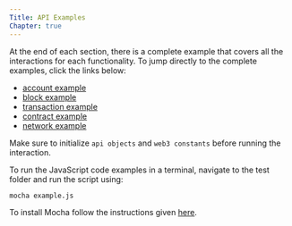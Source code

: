 ```yaml
---
Title: API Examples
Chapter: true
---
```


At the end of each section, there is a complete example that covers all the interactions for each functionality. To jump directly to the complete examples, click the links below:

- [account example](doc:account-functionality)
- [block example](doc:block-functionality)
- [transaction example](doc:transaction-functionality)
- [contract example](doc:contract-functionality)
- [network example](doc:network-functionality)

Make sure to initialize `api objects` and `web3 constants` before running the interaction.

To run the JavaScript code examples in a terminal, navigate to the test folder and run the script using:

```bash
mocha example.js
```
To install Mocha follow the instructions given [here](https://mochajs.org/#installation).